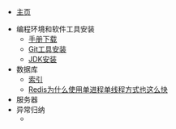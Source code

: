 * [主页]()

- 编程环境和软件工具安装
  - [手册下载](Download/DownloadPage.html)
  - [Git工具安装](configuration/Git工具安装.md)
  - [JDK安装](configuration/JDK安装.md)
- 数据库
  - [索引](database/MySql_index.md)
  - [Redis为什么使用单进程单线程方式也这么快](database/Redis_hot.md)
- 服务器
- 异常归纳
  - [](summary/abnormalInduction.md)
